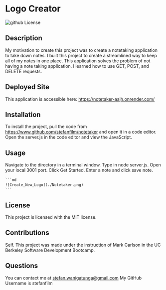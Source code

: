 # Logo Creator
  ![github License](https://img.shields.io/badge/license-MIT-blue.svg)
  
## Description
My motivation to create this project was to create a notetaking application to take down notes. I built this project to create a streamlined way to keep all of my notes in one place. This application solves the problem of not having a note taking application. I learned how to use GET, POST, and DELETE requests.

## Deployed Site

This application is accessible here: https://notetaker-aajh.onrender.com/

## Installation

To install the project, pull the code from https://www.github.com/stefanfilm/notetaker and open it in a code editor. Open the server.js in the code editor and view the JavaScript. 

## Usage

Navigate to the directory in a terminal window. Type in node server.js. Open your local 3001 port. Click Get Started. Enter a note and click save note. 

    ```md
    ![Create_New_Logo](./Notetaker.png)
    ```


  ## License
  This project is licensed with the MIT license.
  

  ## Contributions
  Self. This project was made under the instruction of Mark Carlson in the UC Berkeley Software Development Bootcamp.

 ## Questions
  You can contact me at stefan.wanigatunga@gmail.com
  My GitHub Username is stefanfilm
